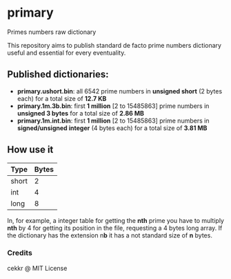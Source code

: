 # primary
Primes numbers raw dictionary

This repository aims to publish standard de facto prime numbers dictionary useful and essential for every eventuality.

## Published dictionaries:
- **primary.ushort.bin**: all 6542 prime numbers in **unsigned short** (2 bytes each) for a total size of **12.7 KB**
- **primary.1m.3b.bin**: first **1 million** [2 to 15485863] prime numbers in **unsigned 3 bytes** for a total size of **2.86 MB**
- **primary.1m.int.bin**: first **1 million** [2 to 15485863] prime numbers in **signed/unsigned integer** (4 bytes each) for a total size of **3.81 MB**

## How use it
| Type  | Bytes |
|-------|-------|
| short | 2     |
| int   | 4     |
| long  | 8     |

In, for example, a integer table for getting the **nth** prime you have to multiply **nth** by 4 for getting its position in the file, requesting a 4 bytes long array.
If the dictionary has the extension n**b** it has a not standard size of **n** bytes. 

### Credits
cekkr @ MIT License

